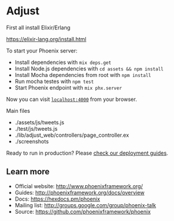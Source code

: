 # Adjust

First all install Elixir/Erlang

https://elixir-lang.org/install.html

To start your Phoenix server:

  * Install dependencies with `mix deps.get`
  * Install Node.js dependencies with `cd assets && npm install`
  * Install Mocha dependencies from root with `npm install`
  * Run mocha testes with `npm test`
  * Start Phoenix endpoint with `mix phx.server`

Now you can visit [`localhost:4000`](http://localhost:4000) from your browser.

Main files

 * ./assets/js/tweets.js
 * ./test/js/tweets.js
 * ./lib/adjust_web/controllers/page_controller.ex
 * ./screenshots

Ready to run in production? Please [check our deployment guides](http://www.phoenixframework.org/docs/deployment).

## Learn more

  * Official website: http://www.phoenixframework.org/
  * Guides: http://phoenixframework.org/docs/overview
  * Docs: https://hexdocs.pm/phoenix
  * Mailing list: http://groups.google.com/group/phoenix-talk
  * Source: https://github.com/phoenixframework/phoenix
